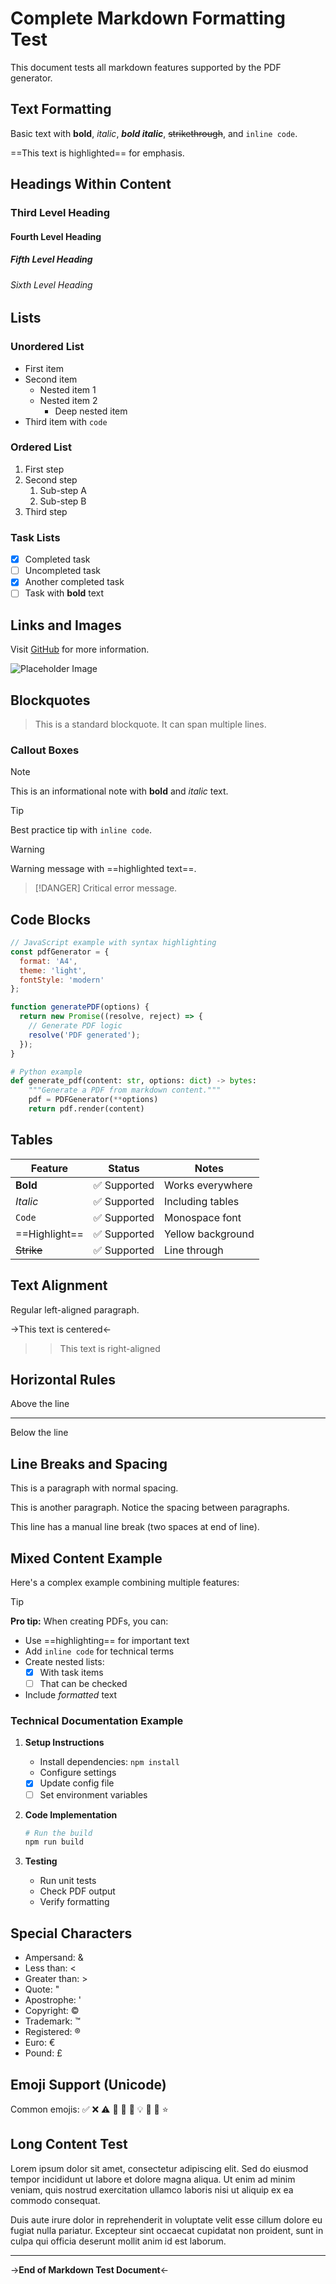 # Complete Markdown Formatting Test

This document tests all markdown features supported by the PDF generator.

## Text Formatting

Basic text with **bold**, *italic*, ***bold italic***, ~~strikethrough~~, and `inline code`.

==This text is highlighted== for emphasis.

## Headings Within Content

### Third Level Heading
#### Fourth Level Heading
##### Fifth Level Heading
###### Sixth Level Heading

## Lists

### Unordered List
- First item
- Second item
  - Nested item 1
  - Nested item 2
    - Deep nested item
- Third item with `code`

### Ordered List
1. First step
2. Second step
   1. Sub-step A
   2. Sub-step B
3. Third step

### Task Lists
- [x] Completed task
- [ ] Uncompleted task
- [x] Another completed task
- [ ] Task with **bold** text

## Links and Images

Visit [GitHub](https://github.com) for more information.

![Placeholder Image](https://via.placeholder.com/150)

## Blockquotes

> This is a standard blockquote.
> It can span multiple lines.

### Callout Boxes

> [!NOTE]
> This is an informational note with **bold** and *italic* text.

> [!TIP]
> Best practice tip with `inline code`.

> [!WARNING]
> Warning message with ==highlighted text==.

> [!DANGER]
> Critical error message.

## Code Blocks

```javascript
// JavaScript example with syntax highlighting
const pdfGenerator = {
  format: 'A4',
  theme: 'light',
  fontStyle: 'modern'
};

function generatePDF(options) {
  return new Promise((resolve, reject) => {
    // Generate PDF logic
    resolve('PDF generated');
  });
}
```

```python
# Python example
def generate_pdf(content: str, options: dict) -> bytes:
    """Generate a PDF from markdown content."""
    pdf = PDFGenerator(**options)
    return pdf.render(content)
```

## Tables

| Feature | Status | Notes |
|---------|--------|-------|
| **Bold** | ✅ Supported | Works everywhere |
| *Italic* | ✅ Supported | Including tables |
| `Code` | ✅ Supported | Monospace font |
| ==Highlight== | ✅ Supported | Yellow background |
| ~~Strike~~ | ✅ Supported | Line through |

## Text Alignment

Regular left-aligned paragraph.

->This text is centered<-

>>This text is right-aligned

## Horizontal Rules

Above the line

---

Below the line

## Line Breaks and Spacing

This is a paragraph with normal spacing.

This is another paragraph. Notice the spacing between paragraphs.

This line has a
manual line break (two spaces at end of line).

## Mixed Content Example

Here's a complex example combining multiple features:

> [!TIP]
> **Pro tip:** When creating PDFs, you can:
> - Use ==highlighting== for important text
> - Add `inline code` for technical terms
> - Create nested lists:
>   - [x] With task items
>   - [ ] That can be checked
> - Include *formatted* text

### Technical Documentation Example

1. **Setup Instructions**
   - Install dependencies: `npm install`
   - Configure settings
   - [x] Update config file
   - [ ] Set environment variables

2. **Code Implementation**
   ```bash
   # Run the build
   npm run build
   ```

3. **Testing**
   - Run unit tests
   - Check PDF output
   - Verify formatting

## Special Characters

- Ampersand: &
- Less than: <
- Greater than: >
- Quote: "
- Apostrophe: '
- Copyright: ©
- Trademark: ™
- Registered: ®
- Euro: €
- Pound: £

## Emoji Support (Unicode)

Common emojis: ✅ ❌ ⚠️ 📄 🎉 🚀 💡 🔧 📝 ⭐

## Long Content Test

Lorem ipsum dolor sit amet, consectetur adipiscing elit. Sed do eiusmod tempor incididunt ut labore et dolore magna aliqua. Ut enim ad minim veniam, quis nostrud exercitation ullamco laboris nisi ut aliquip ex ea commodo consequat.

Duis aute irure dolor in reprehenderit in voluptate velit esse cillum dolore eu fugiat nulla pariatur. Excepteur sint occaecat cupidatat non proident, sunt in culpa qui officia deserunt mollit anim id est laborum.

---

->**End of Markdown Test Document**<-
